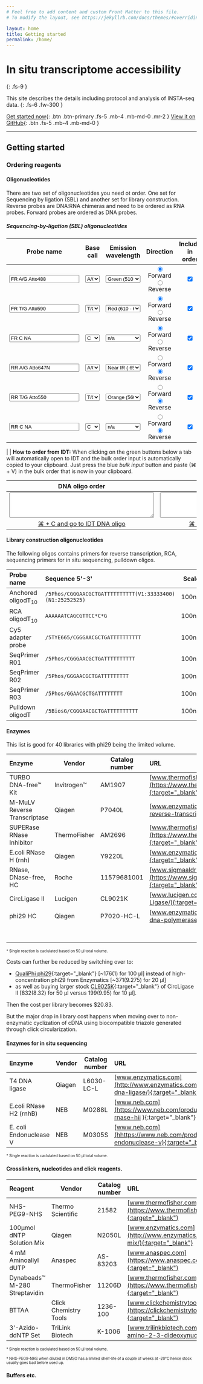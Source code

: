 ```yaml
---
# Feel free to add content and custom Front Matter to this file.
# To modify the layout, see https://jekyllrb.com/docs/themes/#overriding-theme-defaults

layout: home
title: Getting started
permalink: /home/
---
```


# In situ transcriptome accessibility
{: .fs-9 }

This site describes the details including protocol and analysis of INSTA-seq data.
{: .fs-6 .fw-300 }

[Get started now](#getting-started){: .btn .btn-primary .fs-5 .mb-4 .mb-md-0 .mr-2 } [View it on GitHub](https://github.com/pmarsceill/just-the-docs){: .btn .fs-5 .mb-4 .mb-md-0 }

---
## Getting started

### Ordering reagents

#### Oligonucleotides

There are two set of oligonucleotides you need ot order. One set for Sequencing by ligation (SBL) and another set for library construction.
Reverse probes are DNA:RNA chimeras and need to be ordered as RNA probes. Forward probes are ordered as DNA probes.

##### Sequencing-by-ligation (SBL) oligonucleotides


<object data="/assets/img/PRICKly.svg" type="image/svg+xml"
         id="alphasvg" width="100%" height="100%"></object>

| Probe name | Base call  | Emission wavelength  | Direction  | Include in order | 
|---|---|:---:|:---:|:---:|
| <input type="text" id="probeAname" name="probeAname" value="FR A/G Atto488">| <select id="probeAbase" name="probeAbase" style="width:100%" ><option value="A">A</option><option value="T">T</option><option value="C">C</option><option value="G">G</option><option value="R" selected>A/G</option><option value="K">T/G</option><option value="S">C/G</option><option value="W">A/T</option><option value="Y">C/T</option></select>  |   <select id="probeAemiss" name="probeAemiss"   style="width:100%"><option value="0">n/a</option><option value="1" selected>Green (510 - 559nm) </option><option value="2">Orange (560 - 609nm)</option><option value="3">Red (610 - 649nm)</option><option value="4">Near IR ( 650nm+)</option></select>  | <input type="radio" name="directionA" value="" checked> Forward<br><input type="radio" name="directionA" value="r"> Reverse<br> | <input type="checkbox" id="probeAinclude"  checked>
| <input type="text" id="probeBname" name="probeBname" value="FR T/G Atto590"> | <select id="probeBbase" name="probeBbase"  style="width:100%"><option value="A">A</option><option value="T">T</option><option value="C">C</option><option value="G">G</option><option value="R">A/G</option><option value="K" selected>T/G</option><option value="S">C/G</option><option value="W">A/T</option><option value="Y">C/T</option></select>  |   <select id="probeBemiss" name="probeBemiss"  style="width:100%"><option value="0">n/a</option><option value="1">Green (510 - 559nm) </option><option value="2">Orange (560 - 609nm)</option><option value="3" selected>Red (610 - 649nm)</option><option value="4">Near IR ( 650nm+)</option></select>  | <input type="radio" name="directionB" value="" checked> Forward<br><input type="radio" name="directionB" value="r"> Reverse<br> | <input type="checkbox" id="probeBinclude" checked>
| <input type="text" id="probeCname" name="probeCname" value="FR C NA"> | <select id="probeCbase" name="probeCbase"  style="width:100%"><option value="A">A</option><option value="T">T</option><option value="C" selected>C</option><option value="G">G</option><option value="R">A/G</option><option value="K">T/G</option><option value="S">C/G</option><option value="W">A/T</option><option value="Y">C/T</option></select>  |   <select id="probeCemiss" name="probeCemiss"  style="width:100%"><option value="0" selected>n/a</option><option value="1">Green (510 - 559nm) </option><option value="2">Orange (560 - 609nm)</option><option value="3">Red (610 - 649nm)</option><option value="4">Near IR ( 650nm+)</option></select>  | <input type="radio" name="directionC" value="" checked> Forward<br><input type="radio" name="directionC" value="r"> Reverse<br> | <input type="checkbox" id="probeCinclude"  checked>
|<input type="text" id="probeDname" name="probeDname" value="RR A/G Atto647N"> | <select id="probeDbase" name="probeDbase"  style="width:100%"><option value="A">A</option><option value="T">T</option><option value="C">C</option><option value="G">G</option><option value="R" selected>A/G</option><option value="K">T/G</option><option value="S">C/G</option><option value="W">A/T</option><option value="Y">C/T</option></select>  |   <select id="probeDemiss" name="probeDemiss"  style="width:100%"><option value="0">n/a</option><option value="1">Green (510 - 559nm) </option><option value="2">Orange (560 - 609nm)</option><option value="3">Red (610 - 649nm)</option><option value="4" selected>Near IR ( 650nm+)</option></select>  | <input type="radio" name="directionD" value="" > Forward<br><input type="radio" name="directionD" value="r" checked> Reverse<br> | <input type="checkbox" id="probeDinclude"  checked>
|<input type="text" id="probeEname" name="probeEname" value="RR T/G Atto550"> | <select id="probeEbase" name="probeEbase"  style="width:100%"><option value="A">A</option><option value="T">T</option><option value="C">C</option><option value="G">G</option><option value="R">A/G</option><option value="K" selected>T/G</option><option value="S">C/G</option><option value="W">A/T</option><option value="Y">C/T</option></select>  |   <select id="probeEemiss" name="probeEemiss"  style="width:100%"><option value="0">n/a</option><option value="1">Green (510 - 559nm) </option><option value="2" selected>Orange (560 - 609nm)</option><option value="3">Red (610 - 649nm)</option><option value="4">Near IR ( 650nm+)</option></select>  | <input type="radio" name="directionE" value="" > Forward<br><input type="radio" name="directionE" value="r" checked> Reverse<br> | <input type="checkbox" id="probeEinclude"  checked>
|<input type="text" id="probeFname" name="probeFname" value="RR C NA"> | <select id="probeFbase" name="probeFbase"  style="width:100%"><option value="A">A</option><option value="T">T</option><option value="C" selected>C</option><option value="G">G</option><option value="R">A/G</option><option value="K">T/G</option><option value="S">C/G</option><option value="W">A/T</option><option value="Y">C/T</option></select>  |   <select id="probeFemiss" name="probeFemiss"  style="width:100%"><option value="0" selected>n/a</option><option value="1">Green (510 - 559nm) </option><option value="2">Orange (560 - 609nm)</option><option value="3">Red (610 - 649nm)</option><option value="4">Near IR ( 650nm+)</option></select>  | <input type="radio" name="directionF" value="" > Forward<br><input type="radio" name="directionF" value="r" checked> Reverse<br> | <input type="checkbox" id="probeFinclude"  checked>





| <object data="/assets/img/howtoorderIDT.gif" type="image/gif" id="gif" width="300px"></object> | **How to order from IDT:** When clicking on the green buttons below a tab will automatically open to IDT and the bulk order input is automatically copied to your clipboard. 	Just press the blue _bulk input_ button and paste (⌘ + V) in the bulk order that is now in your clipboard. 


| DNA oligo order | RNA oligo order  | 
|:---:|:---:|
|<textarea cols="45" rows="4" name="dnaorder" id="dnaorder"></textarea>|<textarea cols="45" rows="4" name="rnaorder" id="rnaorder"></textarea>|
|<a href="https://www.idtdna.com/site/order/oligoentry" target="_blank" class="btn btn-green fs-5 mb-4 mb-md-0 mr-2" onclick="copyIDT('dnaorder')">⌘ + C and go to IDT DNA oligo</a>|<a href="https://www.idtdna.com/site/order/oligoentry/index/rna" target="_blank" class="btn btn-green fs-5 mb-4 mb-md-0 mr-2" onclick="copyIDT('rnaorder')">⌘ + C and go to IDT RNA oligo</a>|

<script src="{{ base.url | prepend: site.url }}/assets/js/pricklyOrder.js"></script>


#### Library construction oligonucleotides

The following oligos contains primers for reverse transcription, RCA, sequencing primers for in situ sequencing, pulldown oligos.

| Probe name | Sequence 5'-3' |  Scale | Purification | 
|:---|:---|:---:|:---:|
|Anchored oligodT<sub>10</sub> | `/5Phos/CGGGAACGCTGATTTTTTTTTT(V1:33333400)(N1:25252525)`| 100nm| STD |
|RCA oligodT<sub>10</sub> | `AAAAAATCAGCGTTCC*C*G` | 100nm| STD |
| Cy5 adapter probe | `/5TYE665/CGGGAACGCTGATTTTTTTTTT` | 100nm | HPLC |
| SeqPrimer R01 | `/5Phos/CGGGAACGCTGATTTTTTTTTT`| 100nm| HPLC |
| SeqPrimer R02 | `/5Phos/GGGAACGCTGATTTTTTTTT` | 100nm| HPLC |
| SeqPrimer R03 | `/5Phos/GGAACGCTGATTTTTTTT`| 100nm| HPLC |
| Pulldown oligodT | `/5BiosG/CGGGAACGCTGATTTTTTTTTT` | 100nm| STD |

#### Enzymes

This list is good for 40 libraries with phi29 being the limited volume.

| Enzyme | Vendor  |  Catalog number  | URL | ~Cost (per/rxm\*) 
|:---|---|---|:---|:---:|
| TURBO DNA-free™ Kit | Invitrogen™  |  AM1907  | [www.thermofisher.com](https://www.thermofisher.com/order/catalog/product/AM1907#/AM1907){:target="_blank"}  | $127 ($1.32)
| M-MuLV Reverse Transcriptase | Qiagen  |  P7040L  | [www.enzymatics.com](http://www.enzymatics.com/products/m-mulv-reverse-transcriptase/ ){:target="_blank"}  | $371 ($1.855)
| SUPERase RNase Inhibitor | ThermoFisher  |  AM2696  | [www.thermofisher.com](https://www.thermofisher.com/order/catalog/product/AM2696){:target="_blank"}   | $448 ($2.24)
| E.coli RNase H (rnh) | Qiagen  |  Y9220L  | [www.enzymatics.com](http://www.enzymatics.com/products/rnase-h/){:target="_blank"}   | $371 ($0.47)
| RNase, DNase-free, HC | Roche  |  11579681001  | [www.sigmaaldrich.com](https://www.sigmaaldrich.com/catalog/product/roche/11579681001){:target="_blank"}   | $225 ($5.625)
| CircLigase II | Lucigen  |  CL9021K	  | [www.lucigen.com](https://www.lucigen.com/CircLigase-II-ssDNA-Ligase/){:target="_blank"}   | $199 ($9.95)
| phi29 HC | Qiagen  | P7020-HC-L | [www.enzymatics.com](http://www.enzymatics.com/products/phi-29-dna-polymerase/){:target="_blank"}   | $371 ($9.275)
||||| **&Sigma; $2112 ($30.735)** |

<sub><sup>\* Single reaction is caclulated based on 50 µl total volume.</sup></sub>

Costs can further be reduced by switching over to: 

* [QualiPhi phi29](https://www.expedeon.com/products/dna-rna-products/trueprime/dna-polymerases/qualiphi-phi29-dna-polymerase/){:target="_blank"} [~$176 ($1) for 100 µl] instead of high-concentration phi29 from Enzymatics [~$371 ($9.275) for 20 µl] 
* as well as buying larger stock [CL9025K](https://www.lucigen.com/CircLigase-II-ssDNA-Ligase/){:target="_blank"} of CircLigase II  [$832 ($8.32) for 50 µl versus $199 ($9.95) for 10 µl].

Then the cost per library becomes $20.83. 

But the major drop in library cost happens when moving over to non-enzymatic cyclization of cDNA using biocompatible triazole generated through click circularization.

#### Enzymes for in situ sequencing

| Enzyme | Vendor  |  Catalog number  | URL | ~Cost (per/cycle\*) 
|:---|---|---|:---|:---:|
| T4 DNA ligase | Qiagen  |  L6030-LC-L  | [www.enzymatics.com](http://www.enzymatics.com/products/t4-dna-ligase/){:target="_blank"}  | $371 ($0.94)
| E.coli RNase H2 (rnhB) | NEB  |  M0288L  | [www.neb.com](https://www.neb.com/products/m0288-rnase-hii ){:target="_blank"}  | $296 ($5.92)
| E. coli Endonuclease V | NEB  |  M0305S  | [www.neb.com](hhttps://www.neb.com/products/m0305-endonuclease-v){:target="_blank"}   | $76 ($3.04)

<sub><sup>\* Single reaction is caclulated based on 50 µl total volume.</sup></sub>

#### Crosslinkers, nucleotides and click reagents.

| Reagent | Vendor  |  Catalog number  | URL | ~Cost (per/rxm\*) | 
|:---|---|---|:---|:---:|
| NHS-PEG9-NHS | Thermo Scientific  |  21582  | [www.thermofisher.com](https://www.thermofisher.com/order/catalog/product/21582){:target="_blank"}  | $404 ($1.175†)
| 100µmol dNTP Solution Mix | Qiagen  | N2050L | [www.enzymatics.com](http://www.enzymatics.com/products/25-mm-dntp-solution-mix/){:target="_blank"}   | $371 ($0.371)
| 4 mM Aminoallyl dUTP | Anaspec | 	AS-83203 |  [www.anaspec.com](https://www.anaspec.com/products/product.asp?id=29659){:target="_blank"}   | $163 ($0.326)
| Dynabeads™ M-280 Streptavidin | ThermoFisher | 11206D | [www.thermofisher.com](https://www.thermofisher.com/order/catalog/product/11206D){:target="_blank"} | $1900 ($47.5)
| BTTAA | Click Chemistry Tools  | 1236-100 | [www.clickchemistrytools.com](https://clickchemistrytools.com/product/bttaa/){:target="_blank"}  | $129 ($0.02)
|  3'-Azido-ddNTP Set | TriLink Biotech  | K-1006	 | [www.trilinkbiotech.com](https://www.trilinkbiotech.com/3-amino-2-3-dideoxynucleotide-set.html){:target="_blank"}  | $689 ($2.16)

<sub><sup>\* Single reaction is caclulated based on 50 µl total volume.</sup></sub>

<sub><sup>† NHS-PEG9-NHS when diluted in DMSO has a limited shelf-life of a couple of weeks at -20°C hence stock usually goes bad before used up.</sup></sub>

#### Buffers etc.